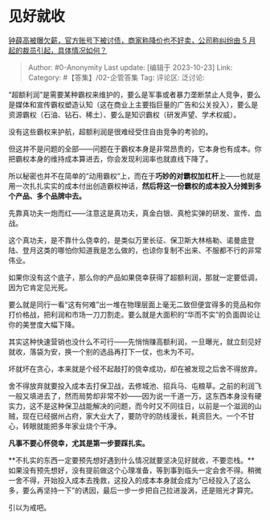 # 见好就收
[钟薛高被曝欠薪，官方账号下被讨债，商家称降价也不好卖，公司称纠纷由 5 月起的裁员引起，具体情况如何？](https://www.zhihu.com/question/627072174/answer/3260467793)

> Author: #0-Anonymity
> Last update: [编辑于 2023-10-23]
> Link:
> Category: #【答集】/02-企管答集 
> Tag:
> 评论区:
> 泛讨论:

“超额利润”是需要某种霸权来维护的，要么是军事或者暴力垄断禁止人竞争，要么是媒体和宣传霸权塑造认知（这在商业上主要指巨量的广告和公关投入），要么是资源霸权（石油、钻石、稀土）、要么是知识霸权（研发声望、学术权威）。

没有这些霸权来护航，超额利润是很难经受住自由竞争的考验的。

但这并不是问题的全部——问题在于霸权本身是非常昂贵的，它本身也有成本。你把霸权本身的维持成本算进去，你会发现利润率也就直线下降了。

所以秘密也并不在简单的“动用霸权“上，而在于**巧妙的对霸权加杠杆**上——也就是用一次扎扎实实的成本付出创造霸权神话，**然后将这一份霸权的成本投入分摊到多个产品、多个品牌中去。**

先靠真功夫一炮而红——注意这是真功夫，真金白银、真枪实弹的研发、宣传、血战。

这个真功夫，是不靠什么侥幸的，是类似万里长征、保卫斯大林格勒、诺曼底登陆、登月这类的哪怕你知道我是怎么做的，也谅你复制不出来、不服都不行的非常伟业。

如果你没有这个底子，那么你的产品如果侥幸获得了超额利润，那就一定要低调，因为它肯定见光死。

要么就是同行一看“这有何难”出一堆在物理层面上毫无二致但便宜得多的竞品和你打价格战，把利润和市场一刀刀割走。要么就是大面积的“华而不实”的负面舆论让你的美誉度大幅下降。

其实这种快速营销也没什么不可行——先悄悄赚高额利润，一旦曝光，就立刻见好就收，落袋为安，换一个别的选品再打下一仗，也未为不可。

坏就坏在贪心，本来就是个经不起敲打的侥幸成功，却在被发现之后舍不得放弃。

舍不得放弃就要投入成本去打保卫战，去修城池、招兵马、屯粮草。之前的利润飞一般又填进去了，然而局势却非常不妙——因为说一千道一万，这东西本身没有硬实力，这不是这种保卫战能解决的问题，而今时又不同往日，以前是一个滋润的山贼，现在已经据州占府，家大业大了，要防守的防线漫长，耗资巨大。一个不甘心，转眼就能把多年家业烧个干净。

**凡事不要心怀侥幸，尤其是第一步要踩扎实。**

**不扎实的东西一定要预先想好遇到什么情况就要坚决见好就收，不要恋栈。**如果没有预先想好，没有提前做这个心理准备，等到事到临头一定会舍不得。稍微一舍不得，开始投入成本去挽救，这投入的成本本身就会成为“已经投入了这么多，要么再坚持一下”的诱因，最后一步一步把自己拉进漩涡，还是赔光才算完。

引以为戒吧。